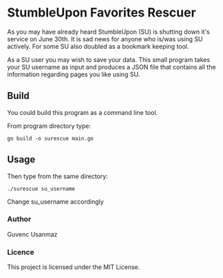 # StumbleUpon Favorites Rescuer

As you may have already heard StumbleUpon (SU) is shutting down it's service on June 30th. It is sad news for anyone who is/was using SU actively. For some SU also doubled as a bookmark keeping tool. 

As a SU user you may wish to save your data. This small program takes your SU username as input and produces a JSON file that contains all the information regarding pages you like using SU. 

## Build

You could build this program as a command line tool. 

From program directory type: 
``` 
go build -o surescue main.go
```

## Usage

Then type from the same directory:
``` 
./surescue su_username
```
Change su_username accordingly

### Author
Guvenc Usanmaz

### Licence
This project is licensed under the MIT License.